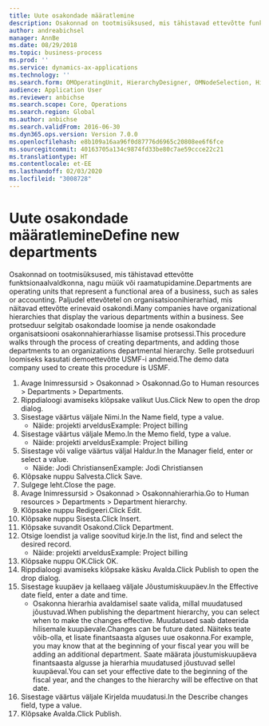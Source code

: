 ```yaml
---
title: Uute osakondade määratlemine
description: Osakonnad on tootmisüksused, mis tähistavad ettevõtte funktsionaalvaldkonna, nagu müük või raamatupidamine.
author: andreabichsel
manager: AnnBe
ms.date: 08/29/2018
ms.topic: business-process
ms.prod: ''
ms.service: dynamics-ax-applications
ms.technology: ''
ms.search.form: OMOperatingUnit, HierarchyDesigner, OMNodeSelection, HierarchyPublishAndCloseForm
audience: Application User
ms.reviewer: anbichse
ms.search.scope: Core, Operations
ms.search.region: Global
ms.author: anbichse
ms.search.validFrom: 2016-06-30
ms.dyn365.ops.version: Version 7.0.0
ms.openlocfilehash: e8b109a16aa96f0d87776d6965c20808ee6f6fce
ms.sourcegitcommit: 40163705a134c9874fd33be80c7ae59ccce22c21
ms.translationtype: HT
ms.contentlocale: et-EE
ms.lasthandoff: 02/03/2020
ms.locfileid: "3008728"
---
```

# <a name="define-new-departments"></a><span data-ttu-id="83d16-103">Uute osakondade määratlemine</span><span class="sxs-lookup"><span data-stu-id="83d16-103">Define new departments</span></span>



<span data-ttu-id="83d16-104">Osakonnad on tootmisüksused, mis tähistavad ettevõtte funktsionaalvaldkonna, nagu müük või raamatupidamine.</span><span class="sxs-lookup"><span data-stu-id="83d16-104">Departments are operating units that represent a functional area of a business, such as sales or accounting.</span></span> <span data-ttu-id="83d16-105">Paljudel ettevõtetel on organisatsioonihierarhiad, mis näitavad ettevõtte erinevaid osakondi.</span><span class="sxs-lookup"><span data-stu-id="83d16-105">Many companies have organizational hierarchies that display the various departments within a business.</span></span> <span data-ttu-id="83d16-106">See protseduur selgitab osakondade loomise ja nende osakondade organisatsiooni osakonnahierarhiasse lisamise protsessi.</span><span class="sxs-lookup"><span data-stu-id="83d16-106">This procedure walks through the process of creating departments, and adding those departments to an organizations departmental hierarchy.</span></span> <span data-ttu-id="83d16-107">Selle protseduuri loomiseks kasutati demoettevõtte USMF-i andmeid.</span><span class="sxs-lookup"><span data-stu-id="83d16-107">The demo data company used to create this procedure is USMF.</span></span>

1. <span data-ttu-id="83d16-108">Avage Inimressursid > Osakonnad > Osakonnad.</span><span class="sxs-lookup"><span data-stu-id="83d16-108">Go to Human resources > Departments > Departments.</span></span>
2. <span data-ttu-id="83d16-109">Rippdialoogi avamiseks klõpsake valikut Uus.</span><span class="sxs-lookup"><span data-stu-id="83d16-109">Click New to open the drop dialog.</span></span>
3. <span data-ttu-id="83d16-110">Sisestage väärtus väljale Nimi.</span><span class="sxs-lookup"><span data-stu-id="83d16-110">In the Name field, type a value.</span></span>
    * <span data-ttu-id="83d16-111">Näide: projekti arveldus</span><span class="sxs-lookup"><span data-stu-id="83d16-111">Example: Project billing</span></span>  
4. <span data-ttu-id="83d16-112">Sisestage väärtus väljale Memo.</span><span class="sxs-lookup"><span data-stu-id="83d16-112">In the Memo field, type a value.</span></span>
    * <span data-ttu-id="83d16-113">Näide: projekti arveldus</span><span class="sxs-lookup"><span data-stu-id="83d16-113">Example: Project billing</span></span>  
5. <span data-ttu-id="83d16-114">Sisestage või valige väärtus väljal Haldur.</span><span class="sxs-lookup"><span data-stu-id="83d16-114">In the Manager field, enter or select a value.</span></span>
    * <span data-ttu-id="83d16-115">Näide: Jodi Christiansen</span><span class="sxs-lookup"><span data-stu-id="83d16-115">Example: Jodi Christiansen</span></span>  
6. <span data-ttu-id="83d16-116">Klõpsake nuppu Salvesta.</span><span class="sxs-lookup"><span data-stu-id="83d16-116">Click Save.</span></span>
7. <span data-ttu-id="83d16-117">Sulgege leht.</span><span class="sxs-lookup"><span data-stu-id="83d16-117">Close the page.</span></span>
8. <span data-ttu-id="83d16-118">Avage Inimressursid > Osakonnad > Osakonnahierarhia.</span><span class="sxs-lookup"><span data-stu-id="83d16-118">Go to Human resources > Departments > Department hierarchy.</span></span>
9. <span data-ttu-id="83d16-119">Klõpsake nuppu Redigeeri.</span><span class="sxs-lookup"><span data-stu-id="83d16-119">Click Edit.</span></span>
10. <span data-ttu-id="83d16-120">Klõpsake nuppu Sisesta.</span><span class="sxs-lookup"><span data-stu-id="83d16-120">Click Insert.</span></span>
11. <span data-ttu-id="83d16-121">Klõpsake suvandit Osakond.</span><span class="sxs-lookup"><span data-stu-id="83d16-121">Click Department.</span></span>
12. <span data-ttu-id="83d16-122">Otsige loendist ja valige soovitud kirje.</span><span class="sxs-lookup"><span data-stu-id="83d16-122">In the list, find and select the desired record.</span></span>
    * <span data-ttu-id="83d16-123">Näide: projekti arveldus</span><span class="sxs-lookup"><span data-stu-id="83d16-123">Example: Project billing</span></span>  
13. <span data-ttu-id="83d16-124">Klõpsake nuppu OK.</span><span class="sxs-lookup"><span data-stu-id="83d16-124">Click OK.</span></span>
14. <span data-ttu-id="83d16-125">Rippdialoogi avamiseks klõpsake käsku Avalda.</span><span class="sxs-lookup"><span data-stu-id="83d16-125">Click Publish to open the drop dialog.</span></span>
15. <span data-ttu-id="83d16-126">Sisestage kuupäev ja kellaaeg väljale Jõustumiskuupäev.</span><span class="sxs-lookup"><span data-stu-id="83d16-126">In the Effective date field, enter a date and time.</span></span>
    * <span data-ttu-id="83d16-127">Osakonna hierarhia avaldamisel saate valida, millal muudatused jõustuvad.</span><span class="sxs-lookup"><span data-stu-id="83d16-127">When publishing the department hierarchy, you can select when to make the changes effective.</span></span> <span data-ttu-id="83d16-128">Muudatused saab dateerida hilisemale kuupäevale.</span><span class="sxs-lookup"><span data-stu-id="83d16-128">Changes can be future dated.</span></span> <span data-ttu-id="83d16-129">Näiteks teate võib-olla, et lisate finantsaasta alguses uue osakonna.</span><span class="sxs-lookup"><span data-stu-id="83d16-129">For example, you may know that at the beginning of your fiscal year you will be adding an additional department.</span></span> <span data-ttu-id="83d16-130">Saate määrata jõustumiskuupäeva finantsaasta algusse ja hierarhia muudatused jõustuvad sellel kuupäeval.</span><span class="sxs-lookup"><span data-stu-id="83d16-130">You can set your effective date to the beginning of the fiscal year, and the changes to the hierarchy will be effective on that date.</span></span>  
16. <span data-ttu-id="83d16-131">Sisestage väärtus väljale Kirjelda muudatusi.</span><span class="sxs-lookup"><span data-stu-id="83d16-131">In the Describe changes field, type a value.</span></span>
17. <span data-ttu-id="83d16-132">Klõpsake Avalda.</span><span class="sxs-lookup"><span data-stu-id="83d16-132">Click Publish.</span></span>

